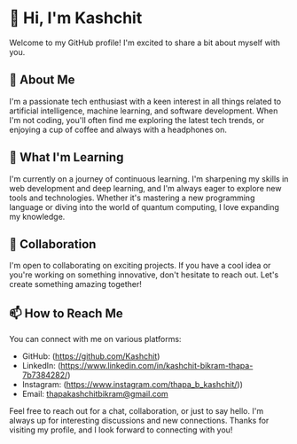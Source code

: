 # 👋 Hi, I'm Kashchit

Welcome to my GitHub profile! I'm excited to share a bit about myself with you.

## 👀 About Me

I'm a passionate tech enthusiast with a keen interest in all things related to artificial intelligence, machine learning, and software development. When I'm not coding, you'll often find me exploring the latest tech trends, or enjoying a cup of coffee and always with a headphones on.

## 🌱 What I'm Learning

I'm currently on a journey of continuous learning. I'm sharpening my skills in web development and deep learning, and I'm always eager to explore new tools and technologies. Whether it's mastering a new programming language or diving into the world of quantum computing, I love expanding my knowledge.

## 💞️ Collaboration

I'm open to collaborating on exciting projects. If you have a cool idea or you're working on something innovative, don't hesitate to reach out. Let's create something amazing together!

## 📫 How to Reach Me

You can connect with me on various platforms:

- GitHub: (https://github.com/Kashchit)
- LinkedIn: (https://www.linkedin.com/in/kashchit-bikram-thapa-7b7384282/)
- Instagram: (https://www.instagram.com/thapa_b_kashchit/))
- Email: thapakashchitbikram@gmail.com

Feel free to reach out for a chat, collaboration, or just to say hello. I'm always up for interesting discussions and new connections.
Thanks for visiting my profile, and I look forward to connecting with you!
